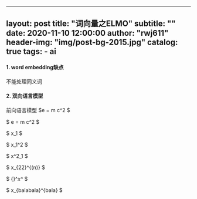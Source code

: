 <head>
    <script src="https://cdn.mathjax.org/mathjax/latest/MathJax.js?config=TeX-AMS-MML_HTMLorMML" type="text/javascript"></script>
    <script type="text/x-mathjax-config">
        MathJax.Hub.Config({
            tex2jax: {
            skipTags: ['script', 'noscript', 'style', 'textarea', 'pre'],
            inlineMath: [['$','$']]
            }
        });
    </script>
</head>

---
layout:     post
title:      "词向量之ELMO"
subtitle:   ""
date:       2020-11-10 12:00:00
author:     "rwj611"
header-img: "img/post-bg-2015.jpg"
catalog: true
tags:
    - ai
---

#### 1. word embedding缺点
不能处理同义词


#### 2. 双向语言模型
前向语言模型 $e = m c^2 $ 

$ e = m c^2 $

$ x_1 $

$ x_1^2 $

$ x^2_1 $

$ x_{22}^{(n)} $

$ {}^*x^* $

$ x_{balabala}^{bala} $


